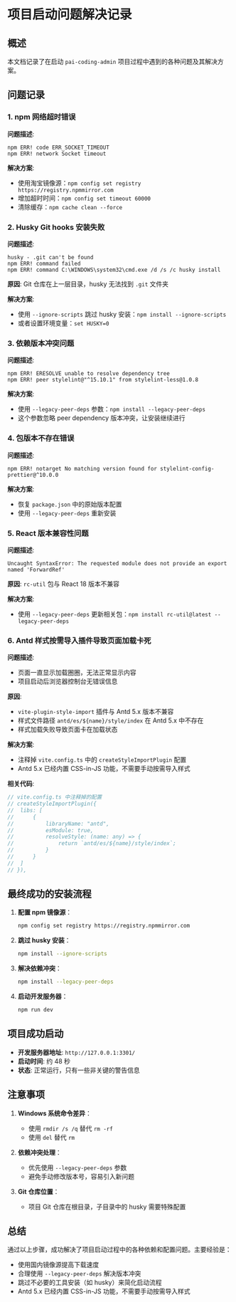 # 项目启动问题解决记录

## 概述
本文档记录了在启动 `pai-coding-admin` 项目过程中遇到的各种问题及其解决方案。

## 问题记录

### 1. npm 网络超时错误
**问题描述**: 
```
npm ERR! code ERR_SOCKET_TIMEOUT
npm ERR! network Socket timeout
```

**解决方案**: 
- 使用淘宝镜像源：`npm config set registry https://registry.npmmirror.com`
- 增加超时时间：`npm config set timeout 60000`
- 清除缓存：`npm cache clean --force`

### 2. Husky Git hooks 安装失败
**问题描述**: 
```
husky - .git can't be found
npm ERR! command failed
npm ERR! command C:\WINDOWS\system32\cmd.exe /d /s /c husky install
```

**原因**: Git 仓库在上一层目录，husky 无法找到 `.git` 文件夹

**解决方案**: 
- 使用 `--ignore-scripts` 跳过 husky 安装：`npm install --ignore-scripts`
- 或者设置环境变量：`set HUSKY=0`

### 3. 依赖版本冲突问题
**问题描述**: 
```
npm ERR! ERESOLVE unable to resolve dependency tree
npm ERR! peer stylelint@"^15.10.1" from stylelint-less@1.0.8
```

**解决方案**: 
- 使用 `--legacy-peer-deps` 参数：`npm install --legacy-peer-deps`
- 这个参数忽略 peer dependency 版本冲突，让安装继续进行

### 4. 包版本不存在错误
**问题描述**: 
```
npm ERR! notarget No matching version found for stylelint-config-prettier@^10.0.0
```

**解决方案**: 
- 恢复 `package.json` 中的原始版本配置
- 使用 `--legacy-peer-deps` 重新安装

### 5. React 版本兼容性问题
**问题描述**: 
```
Uncaught SyntaxError: The requested module does not provide an export named 'ForwardRef'
```

**原因**: `rc-util` 包与 React 18 版本不兼容

**解决方案**: 
- 使用 `--legacy-peer-deps` 更新相关包：`npm install rc-util@latest --legacy-peer-deps`

### 6. Antd 样式按需导入插件导致页面加载卡死
**问题描述**: 
- 页面一直显示加载圈圈，无法正常显示内容
- 项目启动后浏览器控制台无错误信息

**原因**: 
- `vite-plugin-style-import` 插件与 Antd 5.x 版本不兼容
- 样式文件路径 `antd/es/${name}/style/index` 在 Antd 5.x 中不存在
- 样式加载失败导致页面卡在加载状态

**解决方案**: 
- 注释掉 `vite.config.ts` 中的 `createStyleImportPlugin` 配置
- Antd 5.x 已经内置 CSS-in-JS 功能，不需要手动按需导入样式

**相关代码**:
```typescript
// vite.config.ts 中注释掉的配置
// createStyleImportPlugin({
// 	libs: [
// 		{
// 			libraryName: "antd",
// 			esModule: true,
// 			resolveStyle: (name: any) => {
// 				return `antd/es/${name}/style/index`;
// 			}
// 		}
// 	]
// }),
```

## 最终成功的安装流程

1. **配置 npm 镜像源**：
   ```bash
   npm config set registry https://registry.npmmirror.com
   ```

2. **跳过 husky 安装**：
   ```bash
   npm install --ignore-scripts
   ```

3. **解决依赖冲突**：
   ```bash
   npm install --legacy-peer-deps
   ```

4. **启动开发服务器**：
   ```bash
   npm run dev
   ```

## 项目成功启动

- **开发服务器地址**: `http://127.0.0.1:3301/`
- **启动时间**: 约 48 秒
- **状态**: 正常运行，只有一些非关键的警告信息

## 注意事项

1. **Windows 系统命令差异**：
   - 使用 `rmdir /s /q` 替代 `rm -rf`
   - 使用 `del` 替代 `rm`

2. **依赖冲突处理**：
   - 优先使用 `--legacy-peer-deps` 参数
   - 避免手动修改版本号，容易引入新问题

3. **Git 仓库位置**：
   - 项目 Git 仓库在根目录，子目录中的 husky 需要特殊配置

## 总结

通过以上步骤，成功解决了项目启动过程中的各种依赖和配置问题。主要经验是：
- 使用国内镜像源提高下载速度
- 合理使用 `--legacy-peer-deps` 解决版本冲突
- 跳过不必要的工具安装（如 husky）来简化启动流程
- Antd 5.x 已经内置 CSS-in-JS 功能，不需要手动按需导入样式 
